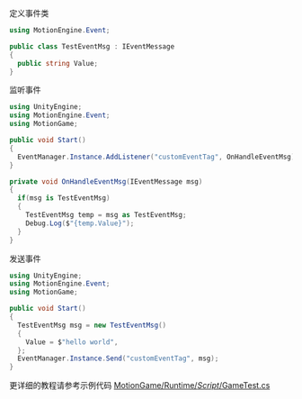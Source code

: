 
定义事件类
```C#
using MotionEngine.Event;

public class TestEventMsg : IEventMessage
{
  public string Value;
}
```

监听事件
```C#
using UnityEngine;
using MotionEngine.Event;
using MotionGame;

public void Start()
{
  EventManager.Instance.AddListener("customEventTag", OnHandleEventMsg);
}

private void OnHandleEventMsg(IEventMessage msg)
{
  if(msg is TestEventMsg)
  {
    TestEventMsg temp = msg as TestEventMsg;
    Debug.Log($"{temp.Value}");
  }
}
```

发送事件
```C#
using UnityEngine;
using MotionEngine.Event;
using MotionGame;

public void Start()
{
  TestEventMsg msg = new TestEventMsg()
  {
    Value = $"hello world",
  };
  EventManager.Instance.Send("customEventTag", msg);
}
```

更详细的教程请参考示例代码
[MotionGame/Runtime/_Script_/GameTest.cs](https://github.com/gmhevinci/MotionFramework/blob/master/Assets/MotionGame/Runtime/_Script_/GameTest.cs)
